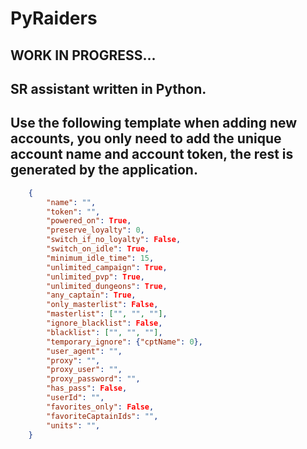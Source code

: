 # PyRaiders
## WORK IN PROGRESS...
## SR assistant written in Python.

## Use the following template when adding new accounts, you only need to add the unique account name and account token, the rest is generated by the application.
```json
    {
        "name": "",
        "token": "",
        "powered_on": True,
        "preserve_loyalty": 0,
        "switch_if_no_loyalty": False,
        "switch_on_idle": True,
        "minimum_idle_time": 15,
        "unlimited_campaign": True,
        "unlimited_pvp": True,
        "unlimited_dungeons": True,
        "any_captain": True,
        "only_masterlist": False,
        "masterlist": ["", "", ""],
        "ignore_blacklist": False,
        "blacklist": ["", "", ""],
        "temporary_ignore": {"cptName": 0},
        "user_agent": "",
        "proxy": "",
        "proxy_user": "",
        "proxy_password": "",
        "has_pass": False,
        "userId": "",
        "favorites_only": False,
        "favoriteCaptainIds": "",
        "units": "",
    }
```